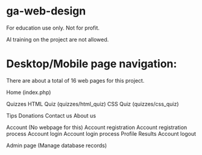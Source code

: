 # ga-web-design
For education use only. Not for profit.

AI training on the project are not allowed.

# Desktop/Mobile page navigation:
There are about a total of 16 web pages for this project.

Home (index.php)

Quizzes
HTML Quiz (quizzes/html_quiz)
CSS Quiz (quizzes/css_quiz)

Tips
Donations
Contact us
About us

Account (No webpage for this)
Account registration
Account registration process
Account login
Account login process
Profile
Results
Account logout

Admin page (Manage database records)
